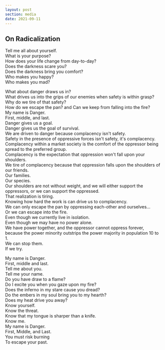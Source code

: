 ```yaml
---
layout: post
section: media
date: 2021-09-11
---
```


## On Radicalization

Tell me all about yourself.  
What is your purpose?  
How does your life change from day-to-day?  
Does the darkness scare you?  
Does the darkness bring you comfort?  
Who makes you happy?  
Who makes you mad?  

What about danger draws us in?  
What drives us into the grips of our enemies when safety is within grasp?  
Why do we tire of that safety?  
How do we escape the pan? and Can we keep from falling into the fire?  
My name is Danger.  
First, middle, and last.  
Danger gives us a goal.  
Danger gives us the goal of survival.  
We are driven to danger because complacency isn't safety.  
Safety in the presence of oppressive forces isn't safety, it's complacency.  
Complacency within a market society is the comfort of the oppressor being spread to the preferred group.  
Complacency is the expectation that oppression won't fall upon your shoulders.  
We tire of complacency because that oppression falls upon the shoulders of our friends.  
Our families.  
Our species.  
Our shoulders are not without weight, and we will either support the oppressors, or we can support the oppressed.  
That realization is tiring.  
Knowing how hard the work is can drive us to complacency.  
We can only escape the pan by oppressing each-other and ourselves...  
Or we can escape into the fire.  
Even though we currently live in isolation.  
Even though we may have no power alone.  
We have power together, and the oppressor cannot oppress forever,  
because the power minority outstrips the power majority in population 10 to 1.  
We can stop them.  
If we try.  

My name is Danger.  
First, middle and last.  
Tell me about you.  
Tell me your name.  
Do you have draw to a flame?  
Do I excite you when you gaze upon my fire?  
Does the inferno in my stare cause you dread?  
Do the embers in my soul bring you to my hearth?  
Does my heat drive you away?  
Know yourself.  
Know the threat.  
Know that my tongue is sharper than a knife.  
Know me.  
My name is Danger.  
First, Middle, and Last.  
You must risk burning  
To escape your past.  
